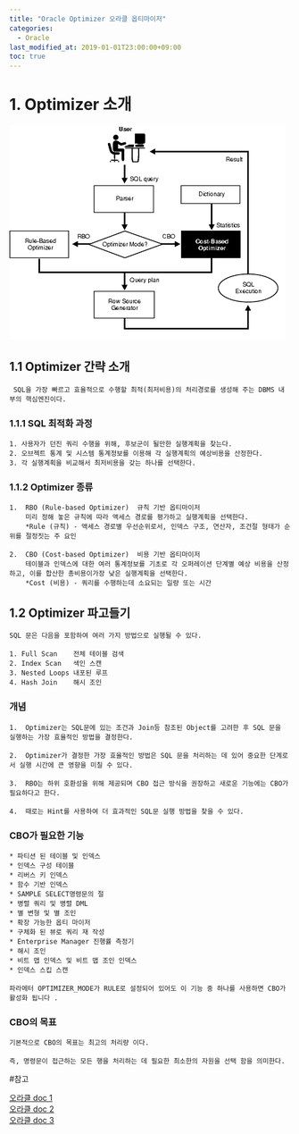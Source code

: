 ```yaml
---
title: "Oracle Optimizer 오라클 옵티마이저"
categories: 
  - Oracle
last_modified_at: 2019-01-01T23:00:00+09:00
toc: true
---
```

# 1. Optimizer 소개
![Alt text](/assets/images/optimizer.gif "Optional title")
## 1.1 Optimizer 간략 소개
```
 SQL을 가장 빠르고 효율적으로 수행할 최적(최저비용)의 처리경로를 생성해 주는 DBMS 내부의 핵심엔진이다.
```
### 1.1.1 SQL 최적화 과정
```
1. 사용자가 던진 쿼리 수행을 위해, 후보군이 될만한 실행계획을 찾는다.
2. 오브젝트 통계 및 시스템 통계정보를 이용해 각 실행계획의 예상비용을 산정한다.
3. 각 실행계획을 비교해서 최저비용을 갖는 하나를 선택한다.
```
### 1.1.2 Optimizer 종류 
```
1.  RBO (Rule-based Optimizer)  규칙 기반 옵티마이저
    미리 정해 놓은 규칙에 따라 액세스 경로를 평가하고 실행계획을 선택한다.
    *Rule (규칙) - 액세스 경로별 우선순위로서, 인덱스 구조, 연산자, 조건절 형태가 순위를 절정짓는 주 요인

2.  CBO (Cost-based Optimizer)  비용 기반 옵티마이저
    테이블과 인덱스에 대한 여러 통계정보를 기초로 각 오퍼레이션 단계별 예상 비용을 산정하고, 이를 합산한 총비용이가장 낮은 실행계획을 선택한다.
    *Cost (비용) - 쿼리를 수행하는데 소요되는 일량 또는 시간
```

## 1.2 Optimizer 파고들기

```
SQL 문은 다음을 포함하여 여러 가지 방법으로 실행될 수 있다.

1. Full Scan    전체 테이블 검색
2. Index Scan   색인 스캔
3. Nested Loops 내포된 루프
4. Hash Join    해시 조인
```

### 개념
```
1.  Optimizer는 SQL문에 있는 조건과 Join등 참조된 Object를 고려한 후 SQL 문을 실행하는 가장 효율적인 방법을 결정한다. 

2.  Optimizer가 결정한 가장 효율적인 방법은 SQL 문을 처리하는 데 있어 중요한 단계로서 실행 시간에 큰 영향을 미칠 수 있다.

3.  RBO는 하위 호환성을 위해 제공되며 CBO 접근 방식을 권장하고 새로운 기능에는 CBO가 필요하다고 한다.

4.  때로는 Hint를 사용하여 더 효과적인 SQL문 실행 방법을 찾을 수 있다.
```
### CBO가 필요한 기능
```
* 파티션 된 테이블 및 인덱스
* 인덱스 구성 테이블
* 리버스 키 인덱스
* 함수 기반 인덱스
* SAMPLE SELECT명령문의 절
* 병렬 쿼리 및 병렬 DML
* 별 변형 및 별 조인
* 확장 가능한 옵티 마이저
* 구체화 된 뷰로 쿼리 재 작성
* Enterprise Manager 진행률 측정기
* 해시 조인
* 비트 맵 인덱스 및 비트 맵 조인 인덱스
* 인덱스 스킵 스캔

파라메터 OPTIMIZER_MODE가 RULE로 설정되어 있어도 이 기능 중 하나를 사용하면 CBO가 활성화 됩니다 . 
```

### CBO의 목표
```
기본적으로 CBO의 목표는 최고의 처리량 이다. 

즉, 명령문이 접근하는 모든 행을 처리하는 데 필요한 최소한의 자원을 선택 함을 의미한다. 
```

#참고

[오라클 doc 1](https://docs.oracle.com/cd/B10500_01/server.920/a96533/optimops.htm)  
[오라클 doc 2](https://docs.oracle.com/cd/B28359_01/server.111/b28274/optimops.htm)  
[오라클 doc 3](https://docs.oracle.com/database/121/TGSQL/tgsql_optcncpt.htm#TGSQL213)  